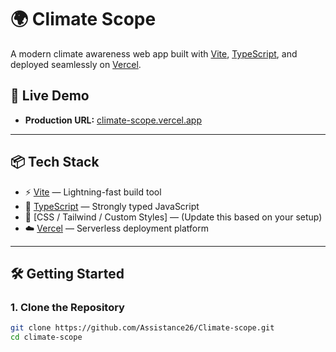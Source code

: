 # 🌍 Climate Scope

A modern climate awareness web app built with [Vite](https://vitejs.dev/), [TypeScript](https://www.typescriptlang.org/), and deployed seamlessly on [Vercel](https://vercel.com).

## 🚀 Live Demo

- **Production URL:** [climate-scope.vercel.app](https://climate-scope-21q3qbfgf-liza261204-gmailcoms-projects.vercel.app)

---

## 📦 Tech Stack

- ⚡ [Vite](https://vitejs.dev/) — Lightning-fast build tool
- 🧠 [TypeScript](https://www.typescriptlang.org/) — Strongly typed JavaScript
- 🎨 [CSS / Tailwind / Custom Styles] — (Update this based on your setup)
- ☁️ [Vercel](https://vercel.com/) — Serverless deployment platform

---

## 🛠️ Getting Started

### 1. Clone the Repository

```bash
git clone https://github.com/Assistance26/Climate-scope.git
cd climate-scope
